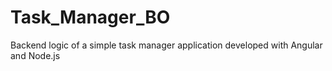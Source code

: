 # Task_Manager_BO
Backend logic of a simple task manager application developed with Angular and Node.js
